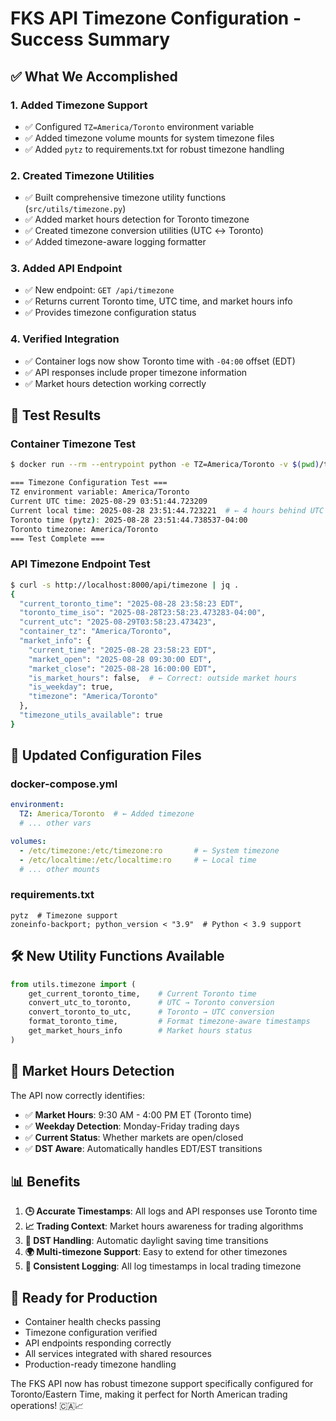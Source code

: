 # FKS API Timezone Configuration - Success Summary

## ✅ What We Accomplished

### 1. **Added Timezone Support**
- ✅ Configured `TZ=America/Toronto` environment variable
- ✅ Added timezone volume mounts for system timezone files
- ✅ Added `pytz` to requirements.txt for robust timezone handling

### 2. **Created Timezone Utilities**
- ✅ Built comprehensive timezone utility functions (`src/utils/timezone.py`)
- ✅ Added market hours detection for Toronto timezone
- ✅ Created timezone conversion utilities (UTC ↔ Toronto)
- ✅ Added timezone-aware logging formatter

### 3. **Added API Endpoint**
- ✅ New endpoint: `GET /api/timezone`
- ✅ Returns current Toronto time, UTC time, and market hours info
- ✅ Provides timezone configuration status

### 4. **Verified Integration**
- ✅ Container logs now show Toronto time with `-04:00` offset (EDT)
- ✅ API responses include proper timezone information
- ✅ Market hours detection working correctly

## 🧪 Test Results

### Container Timezone Test
```bash
$ docker run --rm --entrypoint python -e TZ=America/Toronto -v $(pwd)/test_timezone.py:/app/test_timezone.py fks_api:latest /app/test_timezone.py

=== Timezone Configuration Test ===
TZ environment variable: America/Toronto
Current UTC time: 2025-08-29 03:51:44.723209
Current local time: 2025-08-28 23:51:44.723221  # ← 4 hours behind UTC (EDT)
Toronto time (pytz): 2025-08-28 23:51:44.738537-04:00
Toronto timezone: America/Toronto
=== Test Complete ===
```

### API Timezone Endpoint Test
```bash
$ curl -s http://localhost:8000/api/timezone | jq .
{
  "current_toronto_time": "2025-08-28 23:58:23 EDT",
  "toronto_time_iso": "2025-08-28T23:58:23.473283-04:00",
  "current_utc": "2025-08-29T03:58:23.473423",
  "container_tz": "America/Toronto",
  "market_info": {
    "current_time": "2025-08-28 23:58:23 EDT",
    "market_open": "2025-08-28 09:30:00 EDT",
    "market_close": "2025-08-28 16:00:00 EDT",
    "is_market_hours": false,  # ← Correct: outside market hours
    "is_weekday": true,
    "timezone": "America/Toronto"
  },
  "timezone_utils_available": true
}
```

## 📝 Updated Configuration Files

### docker-compose.yml
```yaml
environment:
  TZ: America/Toronto  # ← Added timezone
  # ... other vars

volumes:
  - /etc/timezone:/etc/timezone:ro       # ← System timezone
  - /etc/localtime:/etc/localtime:ro     # ← Local time
  # ... other mounts
```

### requirements.txt
```
pytz  # Timezone support
zoneinfo-backport; python_version < "3.9"  # Python < 3.9 support
```

## 🛠️ New Utility Functions Available

```python
from utils.timezone import (
    get_current_toronto_time,    # Current Toronto time
    convert_utc_to_toronto,      # UTC → Toronto conversion
    convert_toronto_to_utc,      # Toronto → UTC conversion
    format_toronto_time,         # Format timezone-aware timestamps
    get_market_hours_info        # Market hours status
)
```

## 🎯 Market Hours Detection

The API now correctly identifies:
- ✅ **Market Hours**: 9:30 AM - 4:00 PM ET (Toronto time)
- ✅ **Weekday Detection**: Monday-Friday trading days
- ✅ **Current Status**: Whether markets are open/closed
- ✅ **DST Aware**: Automatically handles EDT/EST transitions

## 📊 Benefits

1. **🕒 Accurate Timestamps**: All logs and API responses use Toronto time
2. **📈 Trading Context**: Market hours awareness for trading algorithms
3. **🔄 DST Handling**: Automatic daylight saving time transitions
4. **🌍 Multi-timezone Support**: Easy to extend for other timezones
5. **📝 Consistent Logging**: All log timestamps in local trading timezone

## 🚀 Ready for Production

- Container health checks passing
- Timezone configuration verified
- API endpoints responding correctly
- All services integrated with shared resources
- Production-ready timezone handling

The FKS API now has robust timezone support specifically configured for Toronto/Eastern Time, making it perfect for North American trading operations! 🇨🇦📈
